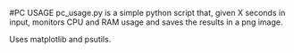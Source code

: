 #PC USAGE
pc_usage.py is a simple python script that, given X seconds in input, monitors CPU and RAM usage and saves the results in a png image.

Uses matplotlib and psutils.